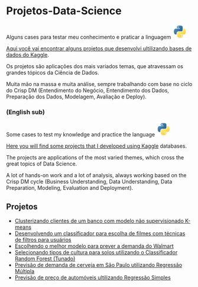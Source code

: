 # Projetos-Data-Science
Alguns cases para testar meu conhecimento e praticar a linguagem  </a> <a href="https://www.python.org" target="_blank" rel="noreferrer"> <img src="https://raw.githubusercontent.com/devicons/devicon/master/icons/python/python-original.svg" alt="python" width="40" height="40"/>  

Aqui você vai encontrar alguns projetos que desenvolvi ultilizando bases de dados do [Kaggle](https://www.kaggle.com/). 

Os projetos são aplicações dos mais variados temas, que atravessam os grandes tópicos da Ciência de Dados. 

Muita mão na massa e muita análise, sempre trabalhando com base no ciclo do Crisp DM (Entendimento do Negócio, Entendimento dos Dados, Preparação dos Dados, Modelagem, Avaliação e Deploy). 

### (English sub)

Some cases to test my knowledge and practice the language </a> <a href="https://www.python.org" target="_blank" rel="noreferrer"> <img src="https://raw.githubusercontent.com/devicons/devicon/master/icons/python/python-original.svg" alt="python" width="40" height="40"/>  

Here you will find some projects that I developed using [Kaggle](https://www.kaggle.com/) databases.

The projects are applications of the most varied themes, which cross the great topics of Data Science.

A lot of hands-on work and a lot of analysis, always working based on the Crisp DM cycle (Business Understanding, Data Understanding, Data Preparation, Modeling, Evaluation and Deployment).

## Projetos

* [Clusterizando clientes de um banco com modelo não supervisionado K-means](https://github.com/Luiz-Faro/Projetos-Data-Science/blob/main/Clusterizando_Clientes_de_Cr%C3%A9dito_com_K_means.ipynb)
* [Desenvolvendo um classificador para escolha de filmes com técnicas de filtros para usuários](https://github.com/Luiz-Faro/Projetos-Data-Science/blob/main/Classificador_de_filmes_com_tecnicas_de_filtros_para_usuarios.ipynb)  
* [Escolhendo o melhor modelo para prever a demanda do Walmart](https://github.com/Luiz-Faro/Projetos-Data-Science/blob/main/Previsao_de_Vendas_Wallmart(Weakly_Sales).ipynb)
* [Selecionando tipos de cultura para solos utilizando o Classificador Random Forest (Tunado)](https://github.com/Luiz-Faro/Projetos-Data-Science/blob/main/Selecionando_Culturas_Para_Solo(Random_Forest).ipynb)
* [Previsão de demanda de cerveja em São Paulo utilizando Regressão Múltipla](https://github.com/Luiz-Faro/Projetos-Data-Science/blob/main/Forecast_Consumo_de_Cerveja.ipynb)
* [Previsão de preço de automóveis ultilizando Regressão Simples](https://github.com/Luiz-Faro/Projetos-Data-Science/blob/main/Regress%C3%A3o_Linear_Categorica(Price_Car).ipynb)



